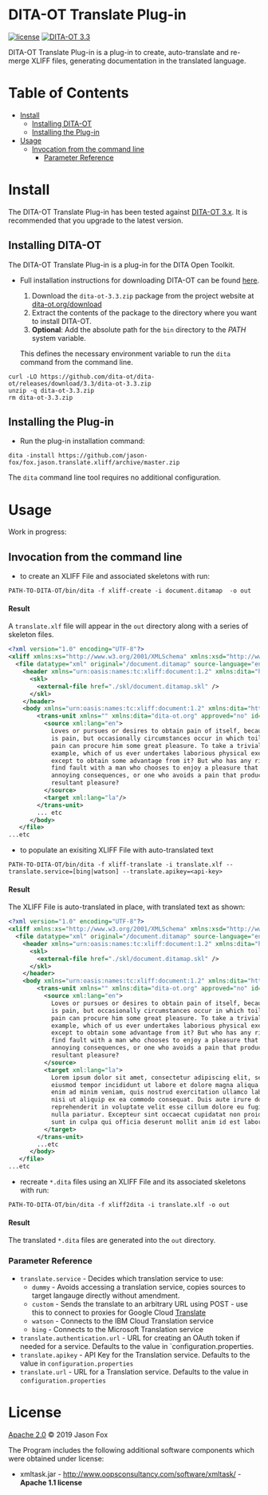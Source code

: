 # DITA-OT Translate Plug-in

[![license](https://img.shields.io/github/license/jason-fox/fox.jason.translate.xliff.svg)](http://www.apache.org/licenses/LICENSE-2.0)
[![DITA-OT 3.3](https://img.shields.io/badge/DITA--OT-3.3-blue.svg)](http://www.dita-ot.org/3.3/) <br/>

DITA-OT Translate Plug-in is a plug-in to create, auto-translate and re-merge XLIFF files, generating documentation in
the translated language.

# Table of Contents

-   [Install](#install)
    -   [Installing DITA-OT](#installing-dita-ot)
    -   [Installing the Plug-in](#installing-the-plug-in)
-   [Usage](#usage)
    -   [Invocation from the command line](#invocation-from-the-command-line)
        -   [Parameter Reference](#parameter-reference)

# Install

The DITA-OT Translate Plug-in has been tested against [DITA-OT 3.x](http://www.dita-ot.org/download). It is recommended
that you upgrade to the latest version.

## Installing DITA-OT

The DITA-OT Translate Plug-in is a plug-in for the DITA Open Toolkit.

-   Full installation instructions for downloading DITA-OT can be found
    [here](https://www.dita-ot.org/3.3/topics/installing-client.html).

    1.  Download the `dita-ot-3.3.zip` package from the project website at
        [dita-ot.org/download](https://www.dita-ot.org/download)
    2.  Extract the contents of the package to the directory where you want to install DITA-OT.
    3.  **Optional**: Add the absolute path for the `bin` directory to the _PATH_ system variable.

    This defines the necessary environment variable to run the `dita` command from the command line.

```console
curl -LO https://github.com/dita-ot/dita-ot/releases/download/3.3/dita-ot-3.3.zip
unzip -q dita-ot-3.3.zip
rm dita-ot-3.3.zip
```

## Installing the Plug-in

-   Run the plug-in installation command:

```console
dita -install https://github.com/jason-fox/fox.jason.translate.xliff/archive/master.zip
```

The `dita` command line tool requires no additional configuration.

# Usage

Work in progress:

## Invocation from the command line

-   to create an XLIFF File and associated skeletons with run:

```console
PATH-TO-DITA-OT/bin/dita -f xliff-create -i document.ditamap  -o out
```

#### Result

A `translate.xlf` file will appear in the `out` directory along with a series of skeleton files.

```xml
<?xml version="1.0" encoding="UTF-8"?>
<xliff xmlns:xs="http://www.w3.org/2001/XMLSchema" xmlns:xsd="http://www.w3.org/2001/XMLSchema" xmlns:xsi="http://www.w3.org/2001/XMLSchema-instance" xmlns:xsl="http://www.w3.org/1999/XSL/Transform">
  <file datatype="xml" original="/document.ditamap" source-language="en" target-language="es">
    <header xmlns="urn:oasis:names:tc:xliff:document:1.2" xmlns:dita="http://www.dita-ot.org">
      <skl>
        <external-file href="./skl/document.ditamap.skl" />
      </skl>
    </header>
    <body xmlns="urn:oasis:names:tc:xliff:document:1.2" xmlns:dita="http://www.dita-ot.org">
        <trans-unit xmlns="" xmlns:dita="dita-ot.org" approved="no" id="42094" xml:space="preserve">
          <source xml:lang="en">
            Loves or pursues or desires to obtain pain of itself, because it
            is pain, but occasionally circumstances occur in which toil and
            pain can procure him some great pleasure. To take a trivial
            example, which of us ever undertakes laborious physical exercise,
            except to obtain some advantage from it? But who has any right to
            find fault with a man who chooses to enjoy a pleasure that has no
            annoying consequences, or one who avoids a pain that produces no
            resultant pleasure?
          </source>
          <target xml:lang="la"/>
        </trans-unit>
        ... etc
      </body>
   </file>
...etc
```

-   to populate an exisiting XLIFF File with auto-translated text

```console
PATH-TO-DITA-OT/bin/dita -f xliff-translate -i translate.xlf --translate.service=[bing|watson] --translate.apikey=<api-key>
```

#### Result

The XLIFF File is auto-translated in place, with translated text as shown:

```xml
<?xml version="1.0" encoding="UTF-8"?>
<xliff xmlns:xs="http://www.w3.org/2001/XMLSchema" xmlns:xsd="http://www.w3.org/2001/XMLSchema" xmlns:xsi="http://www.w3.org/2001/XMLSchema-instance" xmlns:xsl="http://www.w3.org/1999/XSL/Transform">
  <file datatype="xml" original="/document.ditamap" source-language="en" target-language="es">
    <header xmlns="urn:oasis:names:tc:xliff:document:1.2" xmlns:dita="http://www.dita-ot.org">
      <skl>
        <external-file href="./skl/document.ditamap.skl" />
      </skl>
    </header>
    <body xmlns="urn:oasis:names:tc:xliff:document:1.2" xmlns:dita="http://www.dita-ot.org">
        <trans-unit xmlns="" xmlns:dita="dita-ot.org" approved="no" id="42094" xml:space="preserve">
          <source xml:lang="en">
            Loves or pursues or desires to obtain pain of itself, because it
            is pain, but occasionally circumstances occur in which toil and
            pain can procure him some great pleasure. To take a trivial
            example, which of us ever undertakes laborious physical exercise,
            except to obtain some advantage from it? But who has any right to
            find fault with a man who chooses to enjoy a pleasure that has no
            annoying consequences, or one who avoids a pain that produces no
            resultant pleasure?
          </source>
          <target xml:lang="la">
            Lorem ipsum dolor sit amet, consectetur adipiscing elit, sed do
            eiusmod tempor incididunt ut labore et dolore magna aliqua. Ut
            enim ad minim veniam, quis nostrud exercitation ullamco laboris
            nisi ut aliquip ex ea commodo consequat. Duis aute irure dolor in
            reprehenderit in voluptate velit esse cillum dolore eu fugiat
            nulla pariatur. Excepteur sint occaecat cupidatat non proident,
            sunt in culpa qui officia deserunt mollit anim id est laborum.
          </target>
        </trans-unit>
        ...etc
      </body>
   </file>
...etc
```

-   recreate `*.dita` files using an XLIFF File and its associated skeletons with run:

```console
PATH-TO-DITA-OT/bin/dita -f xliff2dita -i translate.xlf -o out
```

#### Result

The translated `*.dita` files are generated into the `out` directory.

### Parameter Reference

-   `translate.service` - Decides which translation service to use:
    -   `dummy` - Avoids accessing a translation service, copies sources to target langauge directly without amendment.
    -   `custom` - Sends the translate to an arbitrary URL using POST - use this to connect to proxies for Google Cloud
        [Translate](https://cloud.google.com/translate/)
    -   `watson` - Connects to the IBM Cloud Translation service
    -   `bing` - Connects to the Microsoft Translation service
-   `translate.authentication.url` - URL for creating an OAuth token if needed for a service. Defaults to the value in
    `configuration.properties.
-   `translate.apikey` - API Key for the Translation service. Defaults to the value in `configuration.properties`
-   `translate.url` - URL for a Translation service. Defaults to the value in `configuration.properties`

# License

[Apache 2.0](LICENSE) © 2019 Jason Fox

The Program includes the following additional software components which were obtained under license:

-   xmltask.jar - http://www.oopsconsultancy.com/software/xmltask/ - **Apache 1.1 license**
